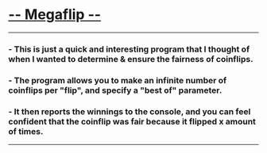 # [-- Megaflip --](https://github.com/hschickdevs/megaflip/blob/main/coin_flip_simulation.py)
___
### - This is just a quick and interesting program that I thought of when I wanted to determine & ensure the fairness of coinflips.

### - The program allows you to make an infinite number of coinflips per "flip", and specify a "best of" parameter.

### - It then reports the winnings to the console, and you can feel confident that the coinflip was fair because it flipped x amount of times.
___
